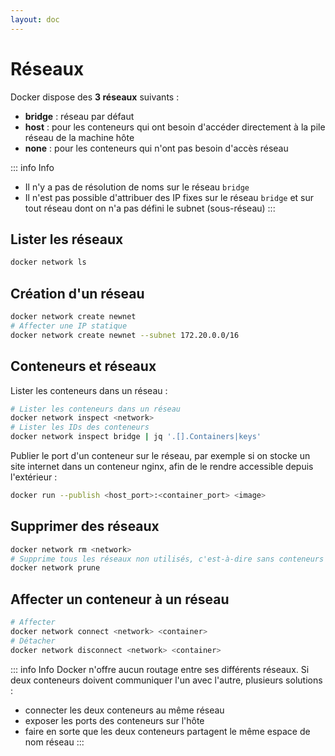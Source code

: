 ```yaml
---
layout: doc
---
```


# Réseaux

Docker dispose des **3 réseaux** suivants :

- **bridge** : réseau par défaut
- **host** : pour les conteneurs qui ont besoin d'accéder directement à la pile réseau de la machine hôte
- **none** : pour les conteneurs qui n'ont pas besoin d'accès réseau

::: info Info
- Il n'y a pas de résolution de noms sur le réseau `bridge`
- Il n'est pas possible d'attribuer des IP fixes sur le réseau `bridge` et sur tout réseau dont on n'a pas défini le subnet (sous-réseau)
  :::

## Lister les réseaux

```bash
docker network ls
```

## Création d'un réseau

```bash
docker network create newnet
# Affecter une IP statique
docker network create newnet --subnet 172.20.0.0/16
```

## Conteneurs et réseaux

Lister les conteneurs dans un réseau :

```bash
# Lister les conteneurs dans un réseau
docker network inspect <network>
# Lister les IDs des conteneurs
docker network inspect bridge | jq '.[].Containers|keys'
```

Publier le port d'un conteneur sur le réseau, par exemple si on stocke un site internet dans un conteneur nginx,
afin de le rendre accessible depuis l'extérieur :

```bash
docker run --publish <host_port>:<container_port> <image>
```

## Supprimer des réseaux

```bash
docker network rm <network>
# Supprime tous les réseaux non utilisés, c'est-à-dire sans conteneurs
docker network prune
```

## Affecter un conteneur à un réseau

```bash
# Affecter
docker network connect <network> <container>
# Détacher
docker network disconnect <network> <container>
```

::: info Info
Docker n'offre aucun routage entre ses différents réseaux. Si deux conteneurs doivent communiquer l'un avec l'autre, plusieurs solutions :

- connecter les deux conteneurs au même réseau
- exposer les ports des conteneurs sur l'hôte
- faire en sorte que les deux conteneurs partagent le même espace de nom réseau
:::